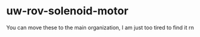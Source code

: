 # uw-rov-solenoid-motor
You can move these to the main organization, I am just too tired to find it rn 
